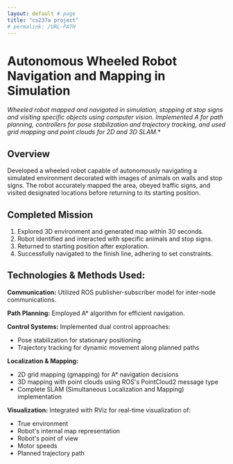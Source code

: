 ```yaml
---
layout: default # page
title: "cs237a project"
# permalink: /URL-PATH
---
```

# Autonomous Wheeled Robot Navigation and Mapping in Simulation

**Wheeled robot mapped and navigated in simulation, stopping at stop signs and visiting specific objects using computer vision. Implemented A* for path planning, controllers for pose stabilization and trajectory tracking, and used grid mapping and point clouds for 2D and 3D SLAM.**

## Overview
Developed a wheeled robot capable of autonomously navigating a simulated environment decorated with images of animals on walls and stop signs. The robot accurately mapped the area, obeyed traffic signs, and visited designated locations before returning to its starting position.

## Completed Mission

1. Explored 3D environment and generated map within 30 seconds.
2. Robot identified and interacted with specific animals and stop signs.
3. Returned to starting position after exploration.
4. Successfully navigated to the finish line, adhering to set constraints.

## Technologies & Methods Used:

**Communication:** Utilized ROS publisher-subscriber model for inter-node communications.

**Path Planning:** Employed A* algorithm for efficient navigation.

**Control Systems:** Implemented dual control approaches:
- Pose stabilization for stationary positioning
- Trajectory tracking for dynamic movement along planned paths

**Localization & Mapping:**
- 2D grid mapping (gmapping) for A* navigation decisions
- 3D mapping with point clouds using ROS's PointCloud2 message type
- Complete SLAM (Simultaneous Localization and Mapping) implementation

**Visualization:** Integrated with RViz for real-time visualization of:
- True environment
- Robot's internal map representation
- Robot's point of view
- Motor speeds
- Planned trajectory path